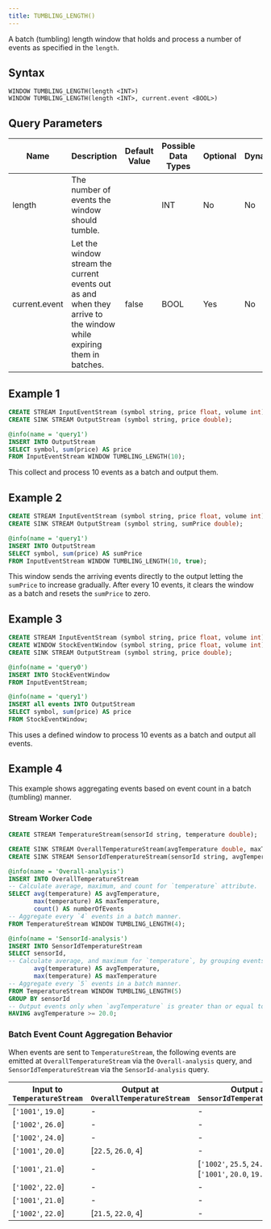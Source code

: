 ```yaml
---
title: TUMBLING_LENGTH()
---
```


A batch (tumbling) length window that holds and process a number of events as specified in the `length`.

## Syntax

    WINDOW TUMBLING_LENGTH(length <INT>)
    WINDOW TUMBLING_LENGTH(length <INT>, current.event <BOOL>)

## Query Parameters

| Name      | Description       | Default Value | Possible Data Types | Optional | Dynamic |
|-----------|---------------------|------------|--------------|----------|---------|
| length        | The number of events the window should tumble.        |      | INT  | No       | No      |
| current.event | Let the window stream the current events out as and when they arrive to the window while expiring them in batches. | false | BOOL    | Yes      | No      |

## Example 1

```sql
CREATE STREAM InputEventStream (symbol string, price float, volume int);
CREATE SINK STREAM OutputStream (symbol string, price double);

@info(name = 'query1')
INSERT INTO OutputStream
SELECT symbol, sum(price) AS price
FROM InputEventStream WINDOW TUMBLING_LENGTH(10);
```

This collect and process 10 events as a batch and output them.

## Example 2

```sql
CREATE STREAM InputEventStream (symbol string, price float, volume int);
CREATE SINK STREAM OutputStream (symbol string, sumPrice double);

@info(name = 'query1')
INSERT INTO OutputStream
SELECT symbol, sum(price) AS sumPrice
FROM InputEventStream WINDOW TUMBLING_LENGTH(10, true);
```

This window sends the arriving events directly to the output letting the `sumPrice` to increase gradually. After every 10 events, it clears the window as a batch and resets the `sumPrice` to zero.

## Example 3

```sql
CREATE STREAM InputEventStream (symbol string, price float, volume int);
CREATE WINDOW StockEventWindow (symbol string, price float, volume int) TUMBLING_LENGTH(10) OUTPUT all events;
CREATE SINK STREAM OutputStream (symbol string, price double);

@info(name = 'query0')
INSERT INTO StockEventWindow
FROM InputEventStream;

@info(name = 'query1')
INSERT all events INTO OutputStream 
SELECT symbol, sum(price) AS price
FROM StockEventWindow;
```

This uses a defined window to process 10 events as a batch and output all events.

## Example 4

This example shows aggregating events based on event count in a batch (tumbling) manner.

### Stream Worker Code

```sql
CREATE STREAM TemperatureStream(sensorId string, temperature double);

CREATE SINK STREAM OverallTemperatureStream(avgTemperature double, maxTemperature double, numberOfEvents long);
CREATE SINK STREAM SensorIdTemperatureStream(sensorId string, avgTemperature double, maxTemperature double);

@info(name = 'Overall-analysis')
INSERT INTO OverallTemperatureStream
-- Calculate average, maximum, and count for `temperature` attribute.
SELECT avg(temperature) AS avgTemperature,
       max(temperature) AS maxTemperature,
       count() AS numberOfEvents
-- Aggregate every `4` events in a batch manner.
FROM TemperatureStream WINDOW TUMBLING_LENGTH(4);

@info(name = 'SensorId-analysis')
INSERT INTO SensorIdTemperatureStream
SELECT sensorId,
-- Calculate average, and maximum for `temperature`, by grouping events by `sensorId`.
       avg(temperature) AS avgTemperature,
       max(temperature) AS maxTemperature
-- Aggregate every `5` events in a batch manner.
FROM TemperatureStream WINDOW TUMBLING_LENGTH(5)
GROUP BY sensorId
-- Output events only when `avgTemperature` is greater than or equal to `20.0`.
HAVING avgTemperature >= 20.0;
```

### Batch Event Count Aggregation Behavior

When events are sent to `TemperatureStream`, the following events are emitted at `OverallTemperatureStream` via the `Overall-analysis` query, and `SensorIdTemperatureStream` via the `SensorId-analysis` query.

| Input to `TemperatureStream` | Output at `OverallTemperatureStream` | Output at `SensorIdTemperatureStream` |
|---|---|---|
| [`'1001'`, `19.0`] | -  | - |
| [`'1002'`, `26.0`] | -  | -|
| [`'1002'`, `24.0`] | -  | -|
| [`'1001'`, `20.0`] | [`22.5`, `26.0`, `4`]  | - |
| [`'1001'`, `21.0`] | - | [`'1002'`, `25.5`, `24.0`], <br/>[`'1001'`, `20.0`, `19.0`] |
| [`'1002'`, `22.0`] | -  | - |
| [`'1001'`, `21.0`] | -  | - |
| [`'1002'`, `22.0`] | [`21.5`, `22.0`, `4`] | - |
